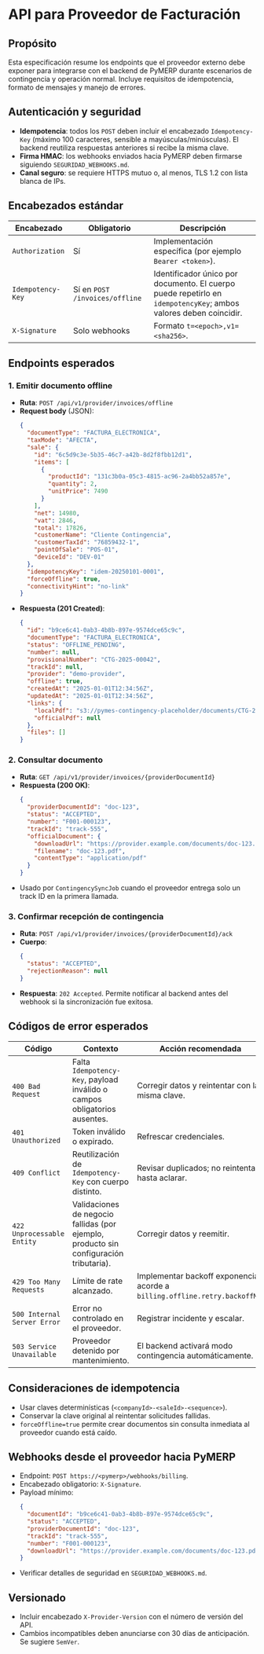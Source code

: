 # API para Proveedor de Facturación

## Propósito
Esta especificación resume los endpoints que el proveedor externo debe exponer para integrarse con el backend de PyMERP durante escenarios de contingencia y operación normal. Incluye requisitos de idempotencia, formato de mensajes y manejo de errores.

## Autenticación y seguridad
- **Idempotencia**: todos los `POST` deben incluir el encabezado `Idempotency-Key` (máximo 100 caracteres, sensible a mayúsculas/minúsculas). El backend reutiliza respuestas anteriores si recibe la misma clave.  
- **Firma HMAC**: los webhooks enviados hacia PyMERP deben firmarse siguiendo `SEGURIDAD_WEBHOOKS.md`.  
- **Canal seguro**: se requiere HTTPS mutuo o, al menos, TLS 1.2 con lista blanca de IPs.

## Encabezados estándar
| Encabezado | Obligatorio | Descripción |
| --- | --- | --- |
| `Authorization` | Sí | Implementación específica (por ejemplo `Bearer <token>`). |
| `Idempotency-Key` | Sí en `POST /invoices/offline` | Identificador único por documento. El cuerpo puede repetirlo en `idempotencyKey`; ambos valores deben coincidir. |
| `X-Signature` | Solo webhooks | Formato `t=<epoch>,v1=<sha256>`. |

## Endpoints esperados

### 1. Emitir documento offline
- **Ruta**: `POST /api/v1/provider/invoices/offline`
- **Request body** (JSON):
  ```json
  {
    "documentType": "FACTURA_ELECTRONICA",
    "taxMode": "AFECTA",
    "sale": {
      "id": "6c5d9c3e-5b35-46c7-a42b-8d2f8fbb12d1",
      "items": [
        {
          "productId": "131c3b0a-05c3-4815-ac96-2a4bb52a857e",
          "quantity": 2,
          "unitPrice": 7490
        }
      ],
      "net": 14980,
      "vat": 2846,
      "total": 17826,
      "customerName": "Cliente Contingencia",
      "customerTaxId": "76859432-1",
      "pointOfSale": "POS-01",
      "deviceId": "DEV-01"
    },
    "idempotencyKey": "idem-20250101-0001",
    "forceOffline": true,
    "connectivityHint": "no-link"
  }
  ```
- **Respuesta (201 Created)**:
  ```json
  {
    "id": "b9ce6c41-0ab3-4b8b-897e-9574dce65c9c",
    "documentType": "FACTURA_ELECTRONICA",
    "status": "OFFLINE_PENDING",
    "number": null,
    "provisionalNumber": "CTG-2025-00042",
    "trackId": null,
    "provider": "demo-provider",
    "offline": true,
    "createdAt": "2025-01-01T12:34:56Z",
    "updatedAt": "2025-01-01T12:34:56Z",
    "links": {
      "localPdf": "s3://pymes-contingency-placeholder/documents/CTG-2025-00042-local.pdf",
      "officialPdf": null
    },
    "files": []
  }
  ```

### 2. Consultar documento
- **Ruta**: `GET /api/v1/provider/invoices/{providerDocumentId}`
- **Respuesta (200 OK)**:
  ```json
  {
    "providerDocumentId": "doc-123",
    "status": "ACCEPTED",
    "number": "F001-000123",
    "trackId": "track-555",
    "officialDocument": {
      "downloadUrl": "https://provider.example.com/documents/doc-123.pdf",
      "filename": "doc-123.pdf",
      "contentType": "application/pdf"
    }
  }
  ```
- Usado por `ContingencySyncJob` cuando el proveedor entrega solo un track ID en la primera llamada.

### 3. Confirmar recepción de contingencia
- **Ruta**: `POST /api/v1/provider/invoices/{providerDocumentId}/ack`
- **Cuerpo**:
  ```json
  {
    "status": "ACCEPTED",
    "rejectionReason": null
  }
  ```
- **Respuesta**: `202 Accepted`. Permite notificar al backend antes del webhook si la sincronización fue exitosa.

## Códigos de error esperados
| Código | Contexto | Acción recomendada |
| --- | --- | --- |
| `400 Bad Request` | Falta `Idempotency-Key`, payload inválido o campos obligatorios ausentes. | Corregir datos y reintentar con la misma clave. |
| `401 Unauthorized` | Token inválido o expirado. | Refrescar credenciales. |
| `409 Conflict` | Reutilización de `Idempotency-Key` con cuerpo distinto. | Revisar duplicados; no reintentar hasta aclarar. |
| `422 Unprocessable Entity` | Validaciones de negocio fallidas (por ejemplo, producto sin configuración tributaria). | Corregir datos y reemitir. |
| `429 Too Many Requests` | Límite de rate alcanzado. | Implementar backoff exponencial acorde a `billing.offline.retry.backoffMs`. |
| `500 Internal Server Error` | Error no controlado en el proveedor. | Registrar incidente y escalar. |
| `503 Service Unavailable` | Proveedor detenido por mantenimiento. | El backend activará modo contingencia automáticamente. |

## Consideraciones de idempotencia
- Usar claves determinísticas (`<companyId>-<saleId>-<sequence>`).  
- Conservar la clave original al reintentar solicitudes fallidas.  
- `forceOffline=true` permite crear documentos sin consulta inmediata al proveedor cuando está caído.

## Webhooks desde el proveedor hacia PyMERP
- Endpoint: `POST https://<pymerp>/webhooks/billing`.  
- Encabezado obligatorio: `X-Signature`.  
- Payload mínimo:
  ```json
  {
    "documentId": "b9ce6c41-0ab3-4b8b-897e-9574dce65c9c",
    "status": "ACCEPTED",
    "providerDocumentId": "doc-123",
    "trackId": "track-555",
    "number": "F001-000123",
    "downloadUrl": "https://provider.example.com/documents/doc-123.pdf"
  }
  ```
- Verificar detalles de seguridad en `SEGURIDAD_WEBHOOKS.md`.

## Versionado
- Incluir encabezado `X-Provider-Version` con el número de versión del API.  
- Cambios incompatibles deben anunciarse con 30 días de anticipación. Se sugiere `SemVer`.
